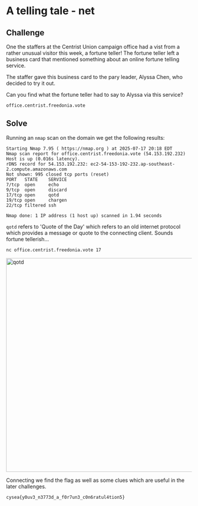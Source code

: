 # A telling tale - net

## Challenge 

One the staffers at the Centrist Union campaign office had a vist from a rather unusual visitor this week, a fortune teller! The fortune teller left a business card that mentioned something about an online fortune telling service.

The staffer gave this business card to the pary leader, Alyssa Chen, who decided to try it out.

Can you find what the fortune teller had to say to Alyssa via this service?

`office.centrist.freedonia.vote`

## Solve

Running an `nmap` scan on the domain we get the following results:

```
Starting Nmap 7.95 ( https://nmap.org ) at 2025-07-17 20:18 EDT
Nmap scan report for office.centrist.freedonia.vote (54.153.192.232)
Host is up (0.016s latency).
rDNS record for 54.153.192.232: ec2-54-153-192-232.ap-southeast-2.compute.amazonaws.com
Not shown: 995 closed tcp ports (reset)
PORT   STATE    SERVICE
7/tcp  open     echo
9/tcp  open     discard
17/tcp open     qotd
19/tcp open     chargen
22/tcp filtered ssh

Nmap done: 1 IP address (1 host up) scanned in 1.94 seconds
```

`qotd` refers to 'Quote of the Day' which refers to an old internet protocol which provides a message or quote to the connecting client. Sounds fortune tellerish...

```bash
nc office.centrist.freedonia.vote 17
```

<img width="710" height="580" alt="qotd" src="https://github.com/user-attachments/assets/51e5a87d-727c-46ed-a180-442a946e1800" />


Connecting we find the flag as well as some clues which are useful in the later challenges.

`cysea{y0uv3_n3773d_a_f0r7un3_c0n6ratul4tion5}`

